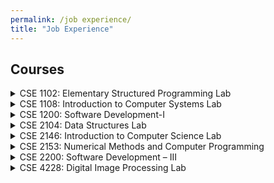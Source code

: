 ```yaml
---
permalink: /job experience/
title: "Job Experience"
---
```



## Courses 

<details>
<summary>CSE 1102: Elementary Structured Programming Lab</summary>
<span style="color:green"><font size="3"><ins>Conducted in Spring 2022</ins></font></span><br>
<span style="text-align:justify; color:black; display:block;">
<font size="3">
<strong>Syllabus</strong>: Basic programming concepts and notations; Variables, Constants, Data types; Input and Output Statements; Control Structures; Functions and Subroutines; Processing Structured data: Arrays, Strings, Records, Pointers, Structures, and Linked lists.
</font>
</span><br>
</details>

<details>
<summary>CSE 1108: Introduction to Computer Systems Lab</summary>
<span style="color:green"><font size="3"><ins>Conducted in Fall 2022</ins></font></span><br>
<span style="text-align:justify; color:black; display:block;">
<font size="3">
<strong>Syllabus</strong>: Basic introduction to computer systems; Learning basic uses of Microsoft Office Suite; Demonstrate public speaking ability along with PowerPoint presentations; To learn the useful techniques for formal email writing and to use the google search engine efficiently; Creating websites using google sites; To learn the number system, especially binary number system and its arithmetic; Effective report writing techniques using LATEX; Understanding the different types of basic logic gates; Gaining the knowledge of different problem-solving skills such as Algorithms and Flowchart, etc.
</font>
</span><br>
</details>

<details>
<summary>CSE 1200: Software Development-I</summary>
<span style="color:green"><font size="3"><ins>Conducted in Spring 2021</ins></font></span><br>
<span style="text-align:justify; color:black; display:block;">
<font size="3">
<strong>Syllabus</strong>: Students will develop software in groups or individually using a structured
programming language with special emphasis on higher features like strings, files,
sound and graphics.
</font>
</span><br>
</details>

<details>
<summary>CSE 2104: Data Structures Lab</summary>
<span style="color:green"><font size="3"><ins>Conducted in Spring 2022 | Fall 2022 </ins></font></span><br>
<span style="text-align:justify; color:black; display:block;">
<font size="3">
<strong>Syllabus</strong>: Basic concepts: Data structure notation, search and efficiency; Elementary data objects: Logical values, Integers, and Packed words; Common data structures: Arrays, Lists (Sublists and recursive lists, Circular lists and Orthogonal lists); Stacks, Queues and Graphs (Binary Tree and Threaded Tree); Applications of data structures: Sorting, Searching, Hashing; Solving Computational problems.
</font>
</span><br>
</details>

<details>
<summary>CSE 2146: Introduction to Computer Science Lab</summary>
<span style="color:green"><font size="3"><ins>Conducted in Spring 2022 </ins></font></span><br>
<span style="text-align:justify; color:black; display:block;">
<font size="3">
<strong>Syllabus</strong>: The basic and fundamental concepts of computer science. Through this course the students will learn the basic principles of using the Windows operating system; learn and practice basic use of keyboard and mouse; be able to access the Internet, and Worldwide Web, as well as use Internet directories and search engines, and locate www addresses; be able to find and evaluate information on the Web; learn the basics of e-mail, such as sending, forwarding and receiving mail, attaching document; learn basic word processing skills with Microsoft Word as well as how to include some graphics such as pictures and charts; be able to make a presentation using Microsoft PowerPoint; able to do the calculation, using formulas, charts in Microsoft Excel.

</font>
</span><br>
</details>

<details>
<summary>CSE 2153: Numerical Methods and Computer Programming</summary>
<span style="color:green"><font size="3"><ins>Conducted in Fall 2021 </ins></font></span><br>
<span style="text-align:justify; color:black; display:block;">
<font size="3">
<strong>Syllabus</strong>: Basic components of computer system; C Language; numerical solution of algebraic
and transcendental equations; matrices; solution of systems of linear equations;
curve-fitting by least squares; finite difference; divided differences; interpolation;
computer applications to Civil Engineering problems, numerical differentiation and
integration; numerical solution of differential equations.
</font>
</span><br>
</details>

<details>
<summary>CSE 2200: Software Development – III</summary>
<span style="color:green"><font size="3"><ins>Conducted in Fall 2022</ins></font></span><br>
<span style="text-align:justify; color:black; display:block;">
<font size="3">
<strong>Syllabus</strong>: Laboratory works individually or in groups on the topics such as Mobile Application Development, Familiarity with Development Platforms such as Android Studio, User Interface and Layout Designing, Implementations of Functionalities and Features through Requirement Analysis, Utilization of Local and Real-Time Databases, Deployment Services, Integration of Web Technologies, etc
</font>
</span><br>
</details>

<details>
<summary>CSE 4228: Digital Image Processing Lab</summary>
<span style="color:green"><font size="3"><ins>Conducted in Spring 2022 | Fall 2022</ins></font></span><br>
<span style="text-align:justify; color:black; display:block;">
<font size="3">
<strong>Syllabus</strong>: Laboratory works based on Digital image representation and acquisition; Survey of modern techniques for
image analysis, processing and enhancement. Two dimensional system and
transform theory; Sampling, linear and non-linear filtering, feature extraction,
compression and coding, imaging systems.
</font>
</span><br>
</details>



 
